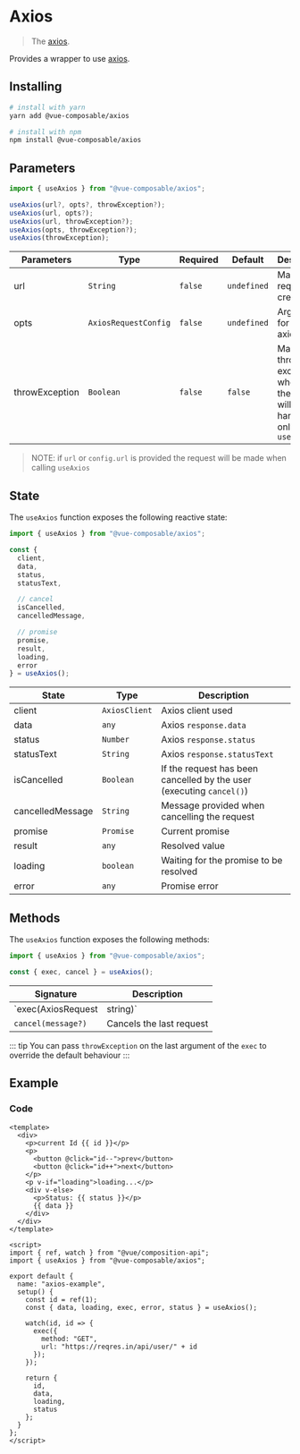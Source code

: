 # Axios

> The [axios](https://github.com/axios/axios).

Provides a wrapper to use [axios](https://github.com/axios/axios).

## Installing

```bash
# install with yarn
yarn add @vue-composable/axios

# install with npm
npm install @vue-composable/axios
```

## Parameters

```js
import { useAxios } from "@vue-composable/axios";

useAxios(url?, opts?, throwException?);
useAxios(url, opts?);
useAxios(url, throwException?);
useAxios(opts, throwException?);
useAxios(throwException);

```

| Parameters     | Type                 | Required | Default     | Description                                                                                    |
| -------------- | -------------------- | -------- | ----------- | ---------------------------------------------------------------------------------------------- |
| url            | `String`             | `false`  | `undefined` | Makes a request at creation                                                                    |
| opts           | `AxiosRequestConfig` | `false`  | `undefined` | Arguments for axios.client                                                                     |
| throwException | `Boolean`            | `false`  | `false`     | Makes `exec` throw exceptions, when `false` the error will be handled only by the `usePromise` |

> NOTE: if `url` or `config.url` is provided the request will be made when calling `useAxios`

## State

The `useAxios` function exposes the following reactive state:

```js
import { useAxios } from "@vue-composable/axios";

const {
  client,
  data,
  status,
  statusText,

  // cancel
  isCancelled,
  cancelledMessage,

  // promise
  promise,
  result,
  loading,
  error
} = useAxios();
```

| State            | Type          | Description                                                          |
| ---------------- | ------------- | -------------------------------------------------------------------- |
| client           | `AxiosClient` | Axios client used                                                    |
| data             | `any`         | Axios `response.data`                                                |
| status           | `Number`      | Axios `response.status`                                              |
| statusText       | `String`      | Axios `response.statusText`                                          |
| isCancelled      | `Boolean`     | If the request has been cancelled by the user (executing `cancel()`) |
| cancelledMessage | `String`      | Message provided when cancelling the request                         |
| promise          | `Promise`     | Current promise                                                      |
| result           | `any`         | Resolved value                                                       |
| loading          | `boolean`     | Waiting for the promise to be resolved                               |
| error            | `any`         | Promise error                                                        |

## Methods

The `useAxios` function exposes the following methods:

```js
import { useAxios } from "@vue-composable/axios";

const { exec, cancel } = useAxios();
```

| Signature                   | Description              |
| --------------------------- | ------------------------ |
| `exec(AxiosRequest|string)` | Executes axios request   |
| `cancel(message?)`          | Cancels the last request |

::: tip
You can pass `throwException` on the last argument of the `exec` to override the default behaviour
:::

## Example

<axios-example/>

### Code

```vue
<template>
  <div>
    <p>current Id {{ id }}</p>
    <p>
      <button @click="id--">prev</button>
      <button @click="id++">next</button>
    </p>
    <p v-if="loading">loading...</p>
    <div v-else>
      <p>Status: {{ status }}</p>
      {{ data }}
    </div>
  </div>
</template>

<script>
import { ref, watch } from "@vue/composition-api";
import { useAxios } from "@vue-composable/axios";

export default {
  name: "axios-example",
  setup() {
    const id = ref(1);
    const { data, loading, exec, error, status } = useAxios();

    watch(id, id => {
      exec({
        method: "GET",
        url: "https://reqres.in/api/user/" + id
      });
    });

    return {
      id,
      data,
      loading,
      status
    };
  }
};
</script>
```

